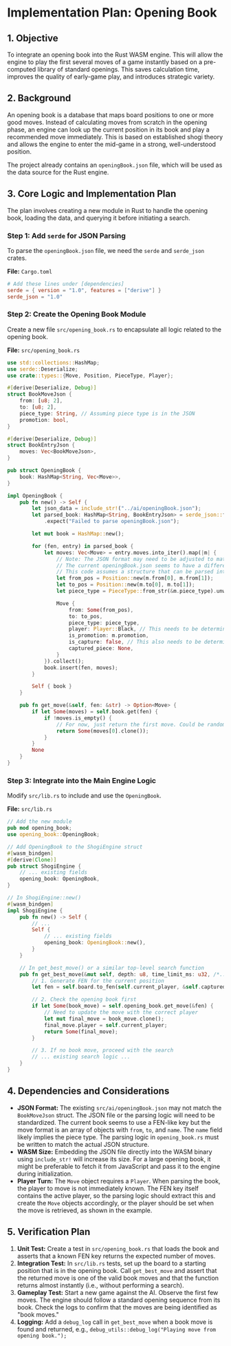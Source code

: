 # Implementation Plan: Opening Book

## 1. Objective

To integrate an opening book into the Rust WASM engine. This will allow the engine to play the first several moves of a game instantly based on a pre-computed library of standard openings. This saves calculation time, improves the quality of early-game play, and introduces strategic variety.

## 2. Background

An opening book is a database that maps board positions to one or more good moves. Instead of calculating moves from scratch in the opening phase, an engine can look up the current position in its book and play a recommended move immediately. This is based on established shogi theory and allows the engine to enter the mid-game in a strong, well-understood position.

The project already contains an `openingBook.json` file, which will be used as the data source for the Rust engine.

## 3. Core Logic and Implementation Plan

The plan involves creating a new module in Rust to handle the opening book, loading the data, and querying it before initiating a search.

### Step 1: Add `serde` for JSON Parsing

To parse the `openingBook.json` file, we need the `serde` and `serde_json` crates.

**File:** `Cargo.toml`

```toml
# Add these lines under [dependencies]
serde = { version = "1.0", features = ["derive"] }
serde_json = "1.0"
```

### Step 2: Create the Opening Book Module

Create a new file `src/opening_book.rs` to encapsulate all logic related to the opening book.

**File:** `src/opening_book.rs`

```rust
use std::collections::HashMap;
use serde::Deserialize;
use crate::types::{Move, Position, PieceType, Player};

#[derive(Deserialize, Debug)]
struct BookMoveJson {
    from: [u8; 2],
    to: [u8; 2],
    piece_type: String, // Assuming piece type is in the JSON
    promotion: bool,
}

#[derive(Deserialize, Debug)]
struct BookEntryJson {
    moves: Vec<BookMoveJson>,
}

pub struct OpeningBook {
    book: HashMap<String, Vec<Move>>,
}

impl OpeningBook {
    pub fn new() -> Self {
        let json_data = include_str!("../ai/openingBook.json");
        let parsed_book: HashMap<String, BookEntryJson> = serde_json::from_str(json_data)
            .expect("Failed to parse openingBook.json");

        let mut book = HashMap::new();

        for (fen, entry) in parsed_book {
            let moves: Vec<Move> = entry.moves.into_iter().map(|m| {
                // Note: The JSON format may need to be adjusted to match this structure.
                // The current openingBook.json seems to have a different format.
                // This code assumes a structure that can be parsed into a Move object.
                let from_pos = Position::new(m.from[0], m.from[1]);
                let to_pos = Position::new(m.to[0], m.to[1]);
                let piece_type = PieceType::from_str(&m.piece_type).unwrap_or(PieceType::Pawn);

                Move {
                    from: Some(from_pos),
                    to: to_pos,
                    piece_type: piece_type,
                    player: Player::Black, // This needs to be determined from context or FEN
                    is_promotion: m.promotion,
                    is_capture: false, // This also needs to be determined
                    captured_piece: None,
                }
            }).collect();
            book.insert(fen, moves);
        }

        Self { book }
    }

    pub fn get_move(&self, fen: &str) -> Option<Move> {
        if let Some(moves) = self.book.get(fen) {
            if !moves.is_empty() {
                // For now, just return the first move. Could be randomized.
                return Some(moves[0].clone());
            }
        }
        None
    }
}
```

### Step 3: Integrate into the Main Engine Logic

Modify `src/lib.rs` to include and use the `OpeningBook`.

**File:** `src/lib.rs`

```rust
// Add the new module
pub mod opening_book;
use opening_book::OpeningBook;

// Add OpeningBook to the ShogiEngine struct
#[wasm_bindgen]
#[derive(Clone)]
pub struct ShogiEngine {
    // ... existing fields
    opening_book: OpeningBook,
}

// In ShogiEngine::new()
#[wasm_bindgen]
impl ShogiEngine {
    pub fn new() -> Self {
        // ...
        Self {
            // ... existing fields
            opening_book: OpeningBook::new(),
        }
    }

    // In get_best_move() or a similar top-level search function
    pub fn get_best_move(&mut self, depth: u8, time_limit_ms: u32, /*...*/) -> Option<Move> {
        // 1. Generate FEN for the current position
        let fen = self.board.to_fen(self.current_player, &self.captured_pieces);

        // 2. Check the opening book first
        if let Some(book_move) = self.opening_book.get_move(&fen) {
            // Need to update the move with the correct player
            let mut final_move = book_move.clone();
            final_move.player = self.current_player;
            return Some(final_move);
        }

        // 3. If no book move, proceed with the search
        // ... existing search logic ...
    }
}
```

## 4. Dependencies and Considerations

*   **JSON Format:** The existing `src/ai/openingBook.json` may not match the `BookMoveJson` struct. The JSON file or the parsing logic will need to be standardized. The current book seems to use a FEN-like key but the move format is an array of objects with `from`, `to`, and `name`. The `name` field likely implies the piece type. The parsing logic in `opening_book.rs` must be written to match the actual JSON structure.
*   **WASM Size:** Embedding the JSON file directly into the WASM binary using `include_str!` will increase its size. For a large opening book, it might be preferable to fetch it from JavaScript and pass it to the engine during initialization.
*   **Player Turn:** The `Move` object requires a `Player`. When parsing the book, the player to move is not immediately known. The FEN key itself contains the active player, so the parsing logic should extract this and create the `Move` objects accordingly, or the player should be set when the move is retrieved, as shown in the example.

## 5. Verification Plan

1.  **Unit Test:** Create a test in `src/opening_book.rs` that loads the book and asserts that a known FEN key returns the expected number of moves.
2.  **Integration Test:** In `src/lib.rs` tests, set up the board to a starting position that is in the opening book. Call `get_best_move` and assert that the returned move is one of the valid book moves and that the function returns almost instantly (i.e., without performing a search).
3.  **Gameplay Test:** Start a new game against the AI. Observe the first few moves. The engine should follow a standard opening sequence from its book. Check the logs to confirm that the moves are being identified as "book moves."
4.  **Logging:** Add a `debug_log` call in `get_best_move` when a book move is found and returned, e.g., `debug_utils::debug_log("Playing move from opening book.");`

